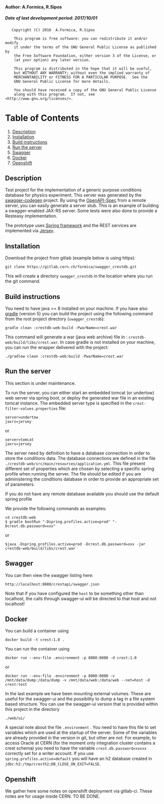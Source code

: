 #### Author: A.Formica, R.Sipos
##### Date of last development period: 2017/10/01 
```
   Copyright (C) 2016  A.Formica, R.Sipos

    This program is free software: you can redistribute it and/or modify
    it under the terms of the GNU General Public License as published by
    the Free Software Foundation, either version 3 of the License, or
    (at your option) any later version.

    This program is distributed in the hope that it will be useful,
    but WITHOUT ANY WARRANTY; without even the implied warranty of
    MERCHANTABILITY or FITNESS FOR A PARTICULAR PURPOSE.  See the
    GNU General Public License for more details.

    You should have received a copy of the GNU General Public License
    along with this program.  If not, see <http://www.gnu.org/licenses/>.
```
# Table of Contents
1. [Description](#description)
2. [Installation](#installation)
3. [Build instructions](#build-instructions)
4. [Run the server](#run-the-server)
5. [Swagger](#swagger)
6. [Docker](#docker)
7. [Openshift](#openshift)

## Description
Test project for the implementation of a generic purpose conditions database for physics experiment.
This server was generated by the [swagger-codegen](https://github.com/swagger-api/swagger-codegen) project. By using the 
[OpenAPI-Spec](https://github.com/swagger-api/swagger-core/wiki) from a remote server, you can easily generate a server stub.  This
is an example of building a swagger-enabled JAX-RS server. Some tests were also done to provide a Resteasy implementation.

The prototype uses [Spring framework](https://spring.io) and the REST services are implemented via  [Jersey](https://jersey.java.net).

## Installation
Download the project from gitlab (example below is using https):
```
git clone https://gitlab.cern.ch/formica/swagger_crestdb.git
```
This will create a directory `swagger_crestdb` in the location where you run the git command.

## Build instructions
You need to have java >= 8 installed on your machine. If you have also [gradle](https://gradle.org) (version 5) you can build the project using the following command from the root project directory (`swagger_crestdb`):
```
gradle clean :crestdb-web:build -PwarName=crest.war
```
This command will generate a war (java web archive) file in  : `crestdb-web/build/libs/crest.war`.
In case gradle is not installed on your machine, you can run the wrapper delivered with the project:
```
./gradlew clean :crestdb-web:build -PwarName=crest.war
```

## Run the server
This section is under maintenance.

To run the server, you can either start an embedded tomcat (or undertow) web server via spring boot, or deploy the generated war file in an existing tomcat instance. The embedded server type is specified in the `crest-filter-values.properties` file:
```
server=undertow
jaxrs=jersey
```
or
```
server=tomcat
jaxrs=jersey
```

The server need by definition to have a database connection in order to store the conditions data. The database connections are defined in the file `./crestdb-web/src/main/resources/application.yml`. This file present different set of properties which are chosen by selecting a specific spring profile when running the server. The file should be edited if you are administering the conditions database in order to provide an appropriate set of parameters.

If you do not have any remote database available you should use the default spring profile

We provide the following commands as examples:
```
cd crestdb-web
$ gradle bootRun "-Dspring.profiles.active=prod" "-Dcrest.db.password=xxx"
```
or
```
$java -Dspring.profiles.active=prod -Dcrest.db.password=xxx -jar crestdb-web/build/libs/crest.war
```



## Swagger
You can then view the swagger listing here:

```
http://localhost:8080/crestapi/swagger.json
```

Note that if you have configured the `host` to be something other than localhost, the calls through
swagger-ui will be directed to that host and not localhost!

## Docker
You can build a container using
```
docker build -t crest:1.0 .
```
You can run the container using
```
docker run --env-file .environment -p 8080:8080 -d crest:1.0
```
or
```
docker run --env-file .environment -p 8080:8080 -v /mnt/data/dump:/data/dump -v /mnt/data/web:/data/web --net=host -d crest:test
```
In the last example we have been mounting external volumes. These are useful for the swagger-ui and the possibility to dump a tag in a file system based structure. You can use the swagger-ui version that is provided within this project in the directory
```
./web/ui/
```
A special note about the file `.environment` . You need to have this file to set variables which are used at the startup of the server. Some of the variables are already provided in the version in git, but other are not. For example, to access Oracle at CERN (for the moment only integration cluster contains a crest schema) you need to have the variable `crest.db.password=xxxxx` correctly set for a writer account. If you use `spring.profiles.active=default` you will have an h2 database created in `jdbc:h2:/tmp/cresth2;DB_CLOSE_ON_EXIT=FALSE`.

## Openshift
We gather here some notes on openshift deployment via gitlab-ci. These notes are for usage inside CERN.
TO BE DONE.